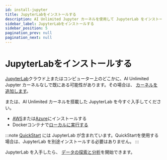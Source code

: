 ```yaml
---
id: install-jupyter
title: JupyterLabをインストールする
description: AI Unlimited Jupyter カーネルを使用して JupyterLab をインストールするためのオプションを参照してください。
sidebar_label: JupyterLabをインストールする
sidebar_position: 5
pagination_prev: null
pagination_next: null
---
```


# JupyterLabをインストールする

[JupyterLab](https://jupyter.org/)クラウド上またはコンピューター上のどこかに、AI Unlimited Jupyter カーネルなしで既にある可能性があります。その場合は、 [カーネルを追加します](https://downloads.teradata.com/download/tools/teradata-ai-unlimited-jupyter-kernel)。

または、AI Unlimited カーネルを搭載した JupyterLab を今すぐ入手してください。

- [AWS](./install-jupyterlab-aws.md)または[Azure](./install-jupyterlab-azure.md)にインストールする 
- Dockerコンテナで[ローカルに実行する](./run-jupyterlab-docker.md) 

:::note
[QuickStart](../quickstart/index.md) には JupyterLab が含まれています。QuickStartを使用する場合は、JupyterLab を別途インストールする必要はありません。
:::

JupyterLab を入手したら、 [データの探索と分析](../../explore-and-analyze-data/index.md)を開始できます。
